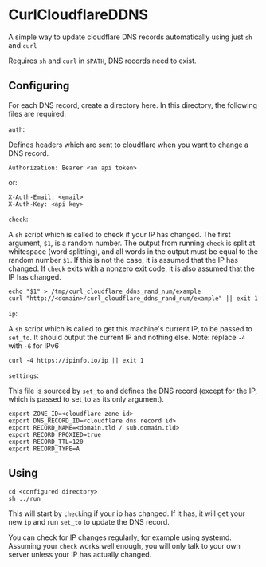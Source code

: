 # CurlCloudflareDDNS

A simple way to update cloudflare DNS records automatically using just `sh` and `curl`

Requires `sh` and `curl` in `$PATH`, DNS records need to exist.

## Configuring

For each DNS record, create a directory here.
In this directory, the following files are required:

`auth`:

Defines headers which are sent to cloudflare
when you want to change a DNS record.

```
Authorization: Bearer <an api token>
```

or:

```
X-Auth-Email: <email>
X-Auth-Key: <api key>
```

`check`:

A `sh` script which is called to check if your IP has changed.
The first argument, `$1`, is a random number.
The output from running `check` is split at whitespace (word splitting),
and all words in the output must be equal to the random number `$1`. If
this is not the case, it is assumed that the IP has changed.
If `check` exits with a nonzero exit code,
it is also assumed that the IP has changed.

```
echo "$1" > /tmp/curl_cloudflare_ddns_rand_num/example
curl "http://<domain>/curl_cloudflare_ddns_rand_num/example" || exit 1
```

`ip`:

A `sh` script which is called to get this machine's current IP,
to be passed to `set_to`.
It should output the current IP and nothing else.
Note: replace `-4` with `-6` for IPv6

```
curl -4 https://ipinfo.io/ip || exit 1
```

`settings`:

This file is sourced by `set_to` and defines the DNS record (except for
the IP, which is passed to set_to as its only argument).

```
export ZONE_ID=<cloudflare zone id>
export DNS_RECORD_ID=<cloudflare dns record id>
export RECORD_NAME=<domain.tld / sub.domain.tld>
export RECORD_PROXIED=true
export RECORD_TTL=120
export RECORD_TYPE=A
```

## Using

```
cd <configured directory>
sh ../run
```

This will start by `check`ing if your ip has changed.
If it has, it will get your new `ip` and run `set_to`
to update the DNS record.

You can check for IP changes regularly, for example using systemd.
Assuming your `check` works well enough, you will only
talk to your own server unless your IP has actually changed.
